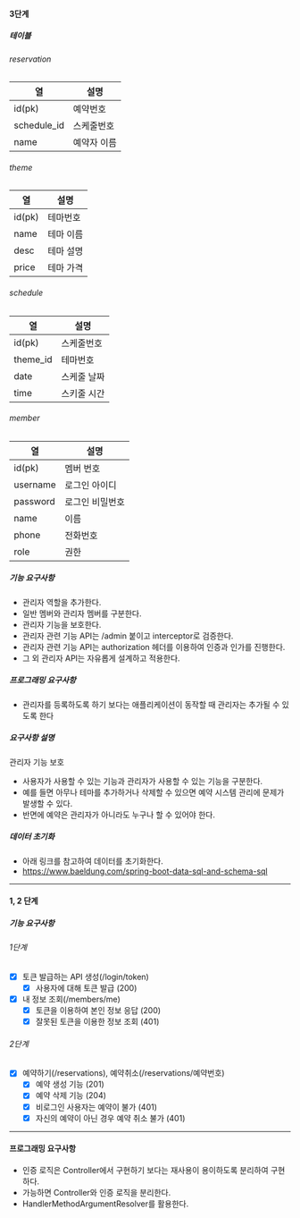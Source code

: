#### 3단계

##### 테이블
###### reservation
| 열           | 설명       |
|-------------|----------|
| id(pk)      | 예약번호     |
| schedule_id | 스케줄번호    |
| name        | 예약자 이름   |

###### theme
| 열      | 설명    |
|--------|-------|
| id(pk) | 테마번호  |
| name   | 테마 이름 |
| desc   | 테마 설명 |
| price  | 테마 가격 |

###### schedule
| 열        | 설명      | 
|----------|---------|
| id(pk)   | 스케줄번호   |
| theme_id | 테마번호    |
| date     | 스케줄 날짜  |
| time     | 스키줄 시간  |

###### member
| 열        | 설명        |
|----------|-----------|
| id(pk)   | 멤버 번호     |
| username | 로그인 아이디   |
| password | 로그인 비밀번호  |
| name     | 이름        |
| phone    | 전화번호      |
| role     | 권한        |


##### 기능 요구사항
- 관리자 역할을 추가한다.
- 일반 멤버와 관리자 멤버를 구분한다.
- 관리자 기능을 보호한다.
- 관리자 관련 기능 API는 /admin 붙이고 interceptor로 검증한다.
- 관리자 관련 기능 API는 authorization 헤더를 이용하여 인증과 인가를 진행한다.
- 그 외 관리자 API는 자유롭게 설계하고 적용한다.

##### 프로그래밍 요구사항
- 관리자를 등록하도록 하기 보다는 애플리케이션이 동작할 때 관리자는 추가될 수 있도록 한다

##### 요구사항 설명
관리자 기능 보호
- 사용자가 사용할 수 있는 기능과 관리자가 사용할 수 있는 기능을 구분한다.
- 예를 들면 아무나 테마를 추가하거나 삭제할 수 있으면 예약 시스템 관리에 문제가 발생할 수 있다.
- 반면에 예약은 관리자가 아니라도 누구나 할 수 있어야 한다.

##### 데이터 초기화
- 아래 링크를 참고하여 데이터를 초기화한다.
- https://www.baeldung.com/spring-boot-data-sql-and-schema-sql

---
#### 1, 2 단계

##### 기능 요구사항
###### 1단계
- [x] 토큰 발급하는 API 생성(/login/token)
  - [x] 사용자에 대해 토큰 발급 (200)
- [x] 내 정보 조회(/members/me)
  - [x] 토큰을 이용하여 본인 정보 응답 (200)
  - [x] 잘못된 토큰을 이용한 정보 조회 (401)

###### 2단계
- [x] 예약하기(/reservations), 예약취소(/reservations/예약번호)
  - [x] 예약 생성 기능 (201)
  - [x] 예약 삭제 기능 (204)
  - [x] 비로그인 사용자는 예약이 불가 (401)
  - [x] 자신의 예약이 아닌 경우 예약 취소 불가 (401)

---

#### 프로그래밍 요구사항
- 인증 로직은 Controller에서 구현하기 보다는 재사용이 용이하도록 분리하여 구현하다.
- 가능하면 Controller와 인증 로직을 분리한다.
- HandlerMethodArgumentResolver를 활용한다.